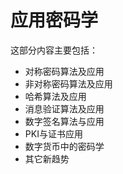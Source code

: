 # 应用密码学

这部分内容主要包括：
- 对称密码算法及应用
- 非对称密码算法及应用
- 哈希算法及应用
- 消息验证算法及应用
- 数字签名算法与应用
- PKI与证书应用
- 数字货币中的密码学
- 其它新趋势